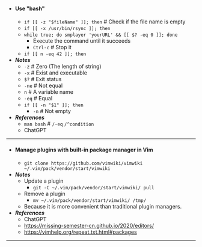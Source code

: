 - #### Use "bash"
    - `if [[ -z "$fileName" ]]; then` # Check if the file name is empty
    - `if [[ -x /usr/bin/rsync ]]; then`
    - `while true; do smplayer 'yourURL' && [[ $? -eq 0 ]]; done`
        - Execute the command until it succeeds
        - `Ctrl-c` # Stop it
    - `if [[ n -eq 42 ]]; then`
- ***Notes***
    - `-z` # Zero (The length of string)
    - `-x` # Exist and executable
    - `$?` # Exit status
    - `-ne` # Not equal
    - `n` # A variable name
    - `-eq` # Equal
    - `if [[ -n "$1" ]]; then`
        - `-n` # Not empty
- ***References***
    - `man bash` # `/-eq` `/^condition`
    - ChatGPT
- ---
- #### Manage plugins with built-in package manager in Vim
    - `git clone https://github.com/vimwiki/vimwiki ~/.vim/pack/vendor/start/vimwiki`
- ***Notes***
    - Update a plugin
        - `git -C ~/.vim/pack/vendor/start/vimwiki/ pull`
    - Remove a plugin
        - `mv ~/.vim/pack/vendor/start/vimwiki/ /tmp/`
    - Because it is more convenient than traditional plugin managers.
- ***References***
    - ChatGPT
    - https://missing-semester-cn.github.io/2020/editors/
    - https://vimhelp.org/repeat.txt.html#packages
- ---
